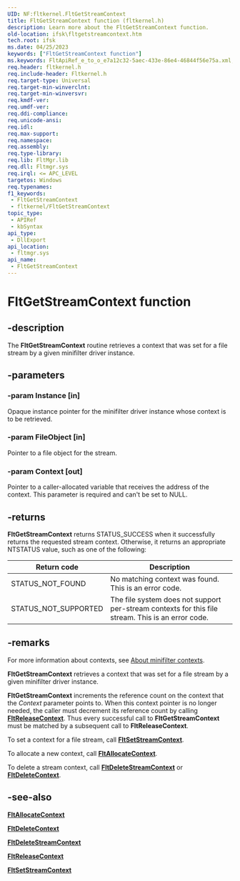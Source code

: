 ```yaml
---
UID: NF:fltkernel.FltGetStreamContext
title: FltGetStreamContext function (fltkernel.h)
description: Learn more about the FltGetStreamContext function.
old-location: ifsk\fltgetstreamcontext.htm
tech.root: ifsk
ms.date: 04/25/2023
keywords: ["FltGetStreamContext function"]
ms.keywords: FltApiRef_e_to_o_e7a12c32-5aec-433e-86e4-46844f56e75a.xml, FltGetStreamContext, FltGetStreamContext routine [Installable File System Drivers], fltkernel/FltGetStreamContext, ifsk.fltgetstreamcontext
req.header: fltkernel.h
req.include-header: Fltkernel.h
req.target-type: Universal
req.target-min-winverclnt: 
req.target-min-winversvr: 
req.kmdf-ver: 
req.umdf-ver: 
req.ddi-compliance: 
req.unicode-ansi: 
req.idl: 
req.max-support: 
req.namespace: 
req.assembly: 
req.type-library: 
req.lib: FltMgr.lib
req.dll: Fltmgr.sys
req.irql: <= APC_LEVEL
targetos: Windows
req.typenames: 
f1_keywords:
 - FltGetStreamContext
 - fltkernel/FltGetStreamContext
topic_type:
 - APIRef
 - kbSyntax
api_type:
 - DllExport
api_location:
 - fltmgr.sys
api_name:
 - FltGetStreamContext
---
```


# FltGetStreamContext function

## -description

The **FltGetStreamContext** routine retrieves a context that was set for a file stream by a given minifilter driver instance.

## -parameters

### -param Instance [in]

Opaque instance pointer for the minifilter driver instance whose context is to be retrieved.

### -param FileObject [in]

Pointer to a file object for the stream.

### -param Context [out]

Pointer to a caller-allocated variable that receives the address of the context. This parameter is required and can't be set to NULL.

## -returns

**FltGetStreamContext** returns STATUS_SUCCESS when it successfully returns the requested stream context. Otherwise, it returns an appropriate NTSTATUS value, such as one of the following:

| Return code | Description |
| ----------- | ----------- |
| STATUS_NOT_FOUND | No matching context was found. This is an error code. |
| STATUS_NOT_SUPPORTED | The file system does not support per-stream contexts for this file stream. This is an error code. |

## -remarks

For more information about contexts, see [About minifilter contexts](/windows-hardware/drivers/ifs/managing-contexts-in-a-minifilter-driver).

**FltGetStreamContext** retrieves a context that was set for a file stream by a given minifilter driver instance.

**FltGetStreamContext** increments the reference count on the context that the *Context* parameter points to. When this context pointer is no longer needed, the caller must decrement its reference count by calling [**FltReleaseContext**](nf-fltkernel-fltreleasecontext.md). Thus every successful call to **FltGetStreamContext** must be matched by a subsequent call to **FltReleaseContext**.

To set a context for a file stream, call [**FltSetStreamContext**](nf-fltkernel-fltsetstreamcontext.md).

To allocate a new context, call [**FltAllocateContext**](nf-fltkernel-fltallocatecontext.md).

To delete a stream context, call [**FltDeleteStreamContext**](nf-fltkernel-fltdeletestreamcontext.md) or [**FltDeleteContext**](nf-fltkernel-fltdeletecontext.md).

## -see-also

[**FltAllocateContext**](nf-fltkernel-fltallocatecontext.md)

[**FltDeleteContext**](nf-fltkernel-fltdeletecontext.md)

[**FltDeleteStreamContext**](nf-fltkernel-fltdeletestreamcontext.md)

[**FltReleaseContext**](nf-fltkernel-fltreleasecontext.md)

[**FltSetStreamContext**](nf-fltkernel-fltsetstreamcontext.md)
